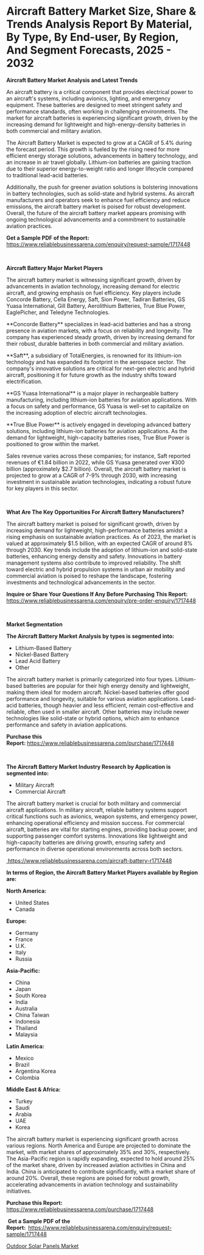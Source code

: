 <p><h1>Aircraft Battery Market Size, Share & Trends Analysis Report By Material, By Type, By End-user, By Region, And Segment Forecasts, 2025 - 2032</h1></p><p><strong>Aircraft Battery Market Analysis and Latest Trends</strong></p>
<p><p>An aircraft battery is a critical component that provides electrical power to an aircraft's systems, including avionics, lighting, and emergency equipment. These batteries are designed to meet stringent safety and performance standards, often working in challenging environments. The market for aircraft batteries is experiencing significant growth, driven by the increasing demand for lightweight and high-energy-density batteries in both commercial and military aviation.</p><p>The Aircraft Battery Market is expected to grow at a CAGR of 5.4% during the forecast period. This growth is fueled by the rising need for more efficient energy storage solutions, advancements in battery technology, and an increase in air travel globally. Lithium-ion batteries are gaining traction due to their superior energy-to-weight ratio and longer lifecycle compared to traditional lead-acid batteries. </p><p>Additionally, the push for greener aviation solutions is bolstering innovations in battery technologies, such as solid-state and hybrid systems. As aircraft manufacturers and operators seek to enhance fuel efficiency and reduce emissions, the aircraft battery market is poised for robust development. Overall, the future of the aircraft battery market appears promising with ongoing technological advancements and a commitment to sustainable aviation practices.</p></p>
<p><strong>Get a Sample PDF of the Report:&nbsp;</strong> <a href="https://www.reliablebusinessarena.com/enquiry/request-sample/1717448?utm_campaign=2477&utm_medium=2&utm_source=Github&utm_content=ia&utm_term=13022025&utm_id=aircraft-battery">https://www.reliablebusinessarena.com/enquiry/request-sample/1717448</a></p>
<p>&nbsp;</p>
<p><strong>Aircraft Battery Major Market Players</strong></p>
<p><p>The aircraft battery market is witnessing significant growth, driven by advancements in aviation technology, increasing demand for electric aircraft, and growing emphasis on fuel efficiency. Key players include Concorde Battery, Cella Energy, Saft, Sion Power, Tadiran Batteries, GS Yuasa International, Gill Battery, Aerolithium Batteries, True Blue Power, EaglePicher, and Teledyne Technologies.</p><p>**Concorde Battery** specializes in lead-acid batteries and has a strong presence in aviation markets, with a focus on reliability and longevity. The company has experienced steady growth, driven by increasing demand for their robust, durable batteries in both commercial and military aviation.</p><p>**Saft**, a subsidiary of TotalEnergies, is renowned for its lithium-ion technology and has expanded its footprint in the aerospace sector. The company's innovative solutions are critical for next-gen electric and hybrid aircraft, positioning it for future growth as the industry shifts toward electrification.</p><p>**GS Yuasa International** is a major player in rechargeable battery manufacturing, including lithium-ion batteries for aviation applications. With a focus on safety and performance, GS Yuasa is well-set to capitalize on the increasing adoption of electric aircraft technologies.</p><p>**True Blue Power** is actively engaged in developing advanced battery solutions, including lithium-ion batteries for aviation applications. As the demand for lightweight, high-capacity batteries rises, True Blue Power is positioned to grow within the market.</p><p>Sales revenue varies across these companies; for instance, Saft reported revenues of €1.84 billion in 2022, while GS Yuasa generated over ¥300 billion (approximately $2.7 billion). Overall, the aircraft battery market is projected to grow at a CAGR of 7-9% through 2030, with increasing investment in sustainable aviation technologies, indicating a robust future for key players in this sector.</p></p>
<p>&nbsp;</p>
<p><strong>What Are The Key Opportunities For Aircraft Battery Manufacturers?</strong></p>
<p><p>The aircraft battery market is poised for significant growth, driven by increasing demand for lightweight, high-performance batteries amidst a rising emphasis on sustainable aviation practices. As of 2023, the market is valued at approximately $1.5 billion, with an expected CAGR of around 8% through 2030. Key trends include the adoption of lithium-ion and solid-state batteries, enhancing energy density and safety. Innovations in battery management systems also contribute to improved reliability. The shift toward electric and hybrid propulsion systems in urban air mobility and commercial aviation is poised to reshape the landscape, fostering investments and technological advancements in the sector.</p></p>
<p><strong>Inquire or Share Your Questions If Any Before Purchasing This Report:</strong> <a href="https://www.reliablebusinessarena.com/enquiry/pre-order-enquiry/1717448?utm_campaign=2477&utm_medium=2&utm_source=Github&utm_content=ia&utm_term=13022025&utm_id=aircraft-battery">https://www.reliablebusinessarena.com/enquiry/pre-order-enquiry/1717448</a></p>
<p>&nbsp;</p>
<p><strong>Market Segmentation</strong></p>
<p><strong>The Aircraft Battery Market Analysis by types is segmented into:</strong></p>
<p><ul><li>Lithium-Based Battery</li><li>Nickel-Based Battery</li><li>Lead Acid Battery</li><li>Other</li></ul></p>
<p><p>The aircraft battery market is primarily categorized into four types. Lithium-based batteries are popular for their high energy density and lightweight, making them ideal for modern aircraft. Nickel-based batteries offer good performance and longevity, suitable for various aviation applications. Lead-acid batteries, though heavier and less efficient, remain cost-effective and reliable, often used in smaller aircraft. Other batteries may include newer technologies like solid-state or hybrid options, which aim to enhance performance and safety in aviation applications.</p></p>
<p><strong>Purchase this Report:&nbsp;</strong><a href="https://www.reliablebusinessarena.com/purchase/1717448?utm_campaign=2477&utm_medium=2&utm_source=Github&utm_content=ia&utm_term=13022025&utm_id=aircraft-battery">https://www.reliablebusinessarena.com/purchase/1717448</a></p>
<p>&nbsp;</p>
<p><strong>The Aircraft Battery Market Industry Research by Application is segmented into:</strong></p>
<p><ul><li>Military Aircraft</li><li>Commercial Aircraft</li></ul></p>
<p><p>The aircraft battery market is crucial for both military and commercial aircraft applications. In military aircraft, reliable battery systems support critical functions such as avionics, weapon systems, and emergency power, enhancing operational efficiency and mission success. For commercial aircraft, batteries are vital for starting engines, providing backup power, and supporting passenger comfort systems. Innovations like lightweight and high-capacity batteries are driving growth, ensuring safety and performance in diverse operational environments across both sectors.</p></p>
<p><a href="https://www.reliablebusinessarena.com/aircraft-battery-r1717448?utm_campaign=2477&utm_medium=2&utm_source=Github&utm_content=ia&utm_term=13022025&utm_id=aircraft-battery">&nbsp;https://www.reliablebusinessarena.com/aircraft-battery-r1717448</a></p>
<p><strong>In terms of Region, the Aircraft Battery Market Players available by Region are:</strong></p>
<p>
    <p> <strong> North America: </strong>
        <ul>
            <li>United States</li>
            <li>Canada</li>
        </ul>
        </p> 
    <p> <strong> Europe: </strong>
        <ul>
            <li>Germany</li>
            <li>France</li>
            <li>U.K.</li>
            <li>Italy</li>
            <li>Russia</li>
        </ul>
        </p> 
    <p> <strong> Asia-Pacific: </strong>
        <ul>
            <li>China</li>
            <li>Japan</li>
            <li>South Korea</li>
            <li>India</li>
            <li>Australia</li>
            <li>China Taiwan</li>
            <li>Indonesia</li>
            <li>Thailand</li>
            <li>Malaysia</li>
        </ul>
        </p> 
    <p> <strong> Latin America: </strong>
        <ul>
            <li>Mexico</li>
            <li>Brazil</li>
            <li>Argentina Korea</li>
            <li>Colombia</li>
        </ul>
        </p> 
    <p> <strong> Middle East & Africa: </strong>
        <ul>
            <li>Turkey</li>
            <li>Saudi</li>
            <li>Arabia</li>
            <li>UAE</li>
            <li>Korea</li>
        </ul>
    </p>
    </p>
<p><p>The aircraft battery market is experiencing significant growth across various regions. North America and Europe are projected to dominate the market, with market shares of approximately 35% and 30%, respectively. The Asia-Pacific region is rapidly expanding, expected to hold around 25% of the market share, driven by increased aviation activities in China and India. China is anticipated to contribute significantly, with a market share of around 20%. Overall, these regions are poised for robust growth, accelerating advancements in aviation technology and sustainability initiatives.</p></p>
<p><strong>Purchase this Report: </strong><a href="https://www.reliablebusinessarena.com/purchase/1717448?utm_campaign=2477&utm_medium=2&utm_source=Github&utm_content=ia&utm_term=13022025&utm_id=aircraft-battery">https://www.reliablebusinessarena.com/purchase/1717448</a></p>
<p>&nbsp;<strong>Get a Sample PDF of the Report:&nbsp;&nbsp;</strong><a href="https://www.reliablebusinessarena.com/enquiry/request-sample/1717448?utm_campaign=2477&utm_medium=2&utm_source=Github&utm_content=ia&utm_term=13022025&utm_id=aircraft-battery">https://www.reliablebusinessarena.com/enquiry/request-sample/1717448</a></p>
<p><strong></strong></p>
<p><p><a href="https://github.com/antonioc6hal/Market-Research-Report-List-1/blob/main/outdoor-solar-panels-market.md?utm_campaign=2477&utm_medium=2&utm_source=Github&utm_content=ia&utm_term=13022025&utm_id=aircraft-battery">Outdoor Solar Panels Market</a></p></p>